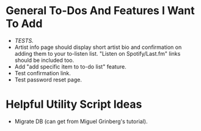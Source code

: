General To-Dos And Features I Want To Add
=========================================

- *TESTS.*
- Artist info page should display short artist bio and confirmation on adding them to your to-listen list. "Listen on Spotify/Last.fm" links should be included too.
- Add "add specific item to to-do list" feature.
- Test confirmation link.
- Test password reset page.

Helpful Utility Script Ideas
============================

- Migrate DB (can get from Miguel Grinberg's tutorial).

